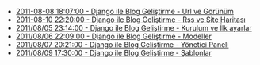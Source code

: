 <!--
.. title: Bu kategorideki yazılar
.. date: 2013-10-16 03:08
.. slug: index
-->

 * [2011-08-08 18:07:00 - Django ile Blog Geliştirme - Url ve Görünüm](url-mapping-ve-views.html)
 * [2011-08-10 22:20:00 - Django ile Blog Geliştirme - Rss ve Site Haritası](sitemap-rss.html)
 * [2011/08/05 23:14:00 - Django ile Blog Geliştirme - Kurulum ve İlk ayarlar](kurulum-ve-ilk-ayarlar.html)
 * [2011/08/06 22:09:00 - Django ile Blog Geliştirme - Modeller](uygulama-modeller.html)
 * [2011/08/07 20:21:00 - Django ile Blog Geliştirme - Yönetici Paneli](yonetici-paneli.html)
 * [2011/08/09 17:30:00 - Django ile Blog Geliştirme - Şablonlar](template.html)
